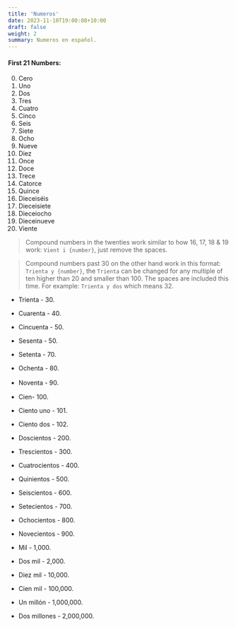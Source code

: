 ```yaml
---
title: 'Numeros'
date: 2023-11-10T19:00:08+10:00
draft: false
weight: 2
summary: Numeros en español.
---
```


#### First 21 Numbers:

0. Cero
1. Uno
2. Dos
3. Tres
4. Cuatro
5. Cinco
6. Seis
7. Siete
8. Ocho
9. Nueve
10. Diez
11. Once
12. Doce
13. Trece
14. Catorce
15. Quince
16. Dieceiséis
17. Dieceisiete
18. Dieceiocho
19. Dieceinueve
20. Viente

> Compound numbers in the twenties work similar to how 16, 17, 18 & 19 work: `Vient i {number}`, just remove the spaces.

> Compound numbers past 30 on the other hand work in this format: `Trienta y {number}`, the `Trienta` can be changed for any multiple of ten higher than 20 and smaller than 100. The spaces are included this time. For example: `Trienta y dos` which means 32.

- Trienta - 30. 
- Cuarenta - 40.
- Cincuenta - 50.
- Sesenta - 50.
- Setenta - 70.
- Ochenta - 80.
- Noventa - 90.
ㅤㅤㅤㅤㅤ

- Cien- 100.
- Ciento uno - 101.
- Ciento dos - 102.
- Doscientos - 200.
- Trescientos - 300.
- Cuatrocientos - 400.
- Quinientos - 500.
- Seiscientos - 600.
- Setecientos - 700.
- Ochocientos - 800.
- Novecientos - 900.

- Mil - 1,000.
- Dos mil - 2,000. 
-  Diez mil - 10,000.
- Cien mil - 100,000.
- Un millón - 1,000,000.
- Dos millones - 2,000,000. 